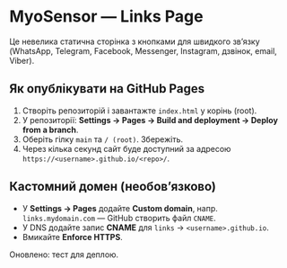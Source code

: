 # MyoSensor — Links Page

Це невелика статична сторінка з кнопками для швидкого звʼязку (WhatsApp, Telegram, Facebook, Messenger, Instagram, дзвінок, email, Viber).

## Як опублікувати на GitHub Pages
1. Створіть репозиторій і завантажте `index.html` у корінь (root).
2. У репозиторії: **Settings → Pages → Build and deployment → Deploy from a branch**.
3. Оберіть гілку `main` та `/ (root)`. Збережіть.
4. Через кілька секунд сайт буде доступний за адресою `https://<username>.github.io/<repo>/`.

## Кастомний домен (необовʼязково)
- У **Settings → Pages** додайте **Custom domain**, напр. `links.mydomain.com` — GitHub створить файл `CNAME`.
- У DNS додайте запис **CNAME** для `links` → `<username>.github.io`.
- Вмикайте **Enforce HTTPS**.

Оновлено: тест для деплою.
